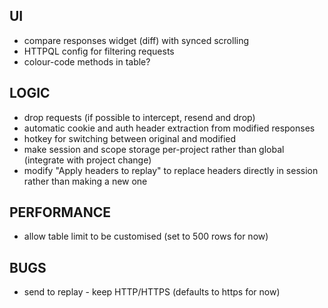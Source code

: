 ## UI
- compare responses widget (diff) with synced scrolling
- HTTPQL config for filtering requests
- colour-code methods in table?

## LOGIC
- drop requests (if possible to intercept, resend and drop)
- automatic cookie and auth header extraction from modified responses
- hotkey for switching between original and modified
- make session and scope storage per-project rather than global (integrate with project change)
- modify "Apply headers to replay" to replace headers directly in session rather than making a new one

## PERFORMANCE
- allow table limit to be customised (set to 500 rows for now)

## BUGS
- send to replay - keep HTTP/HTTPS (defaults to https for now)